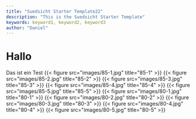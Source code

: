 ```yaml
---
title: "Suedsicht Starter Template22"
description: "This is the Suedsicht Starter Template"
keywords: keyword1, keyword2, keyword3
author: "Daniel"
---
```

# Hallo

Das ist ein Test
{{< figure src="images/85-1.jpg" title="85-1" >}}
{{< figure src="images/85-2.jpg" title="85-2" >}}
{{< figure src="images/85-3.jpg" title="85-3" >}}
{{< figure src="images/85-4.jpg" title="85-4" >}}
{{< figure src="images/85-5.jpg" title="85-5" >}}
{{< figure src="images/80-1.jpg" title="80-1" >}}
{{< figure src="images/80-2.jpg" title="80-2" >}}
{{< figure src="images/80-3.jpg" title="80-3" >}}
{{< figure src="images/80-4.jpg" title="80-4" >}}
{{< figure src="images/80-5.jpg" title="80-5" >}}
